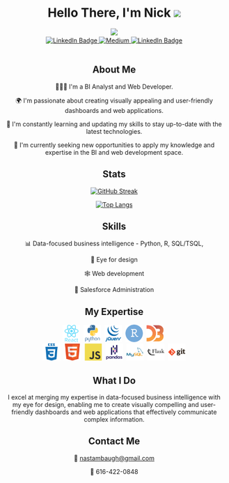 <div id="header" align="center">
  
# Hello There, I'm Nick <img src="https://media.giphy.com/media/v1.Y2lkPTc5MGI3NjExMzZlOGYyNDBkN2JmYjM3NDdjNzk1NjdkMTA4NzM1ZDJkNTUwMGVlZCZjdD1z/hvRJCLFzcasrR4ia7z/giphy.gif" width="65"/>

  <img src="https://media.giphy.com/media/xBTSwCTFkgfcdTjHMz/giphy.gif" width="100"/>
  
<div id="badges">
   <a href="https://www.linkedin.com/in/nick-stambaugh-694241139/L">
   <img src="https://img.shields.io/badge/LinkedIn-blue?style=for-the-badge&logo=linkedin&logoColor=white" alt="LinkedIn Badge"/>
  </a>
  <a href="https://medium.com/@nick-stambaugh">
    <img src="https://img.shields.io/badge/Medium-white?style=for-the-badge&logo=medium&logoColor=black" alt="Medium"/>
  </a>
  <a href="https://public.tableau.com/app/profile/nick4514">
    <img src="https://img.shields.io/badge/tableau-grey?style=for-the-badge&logo=tableau&logoColor=skyblue" alt="LinkedIn Badge"/>
  </a>
  <br>
  <a>
  <img src="https://komarev.com/ghpvc/?username=NicholasStambaugh&style=flat-square&color=blue" alt=""/>
  </a>
  
## About Me
👨🏻‍💻 I'm a BI Analyst and Web Developer.

🌍 I'm passionate about creating visually appealing and user-friendly dashboards and web applications.

🌱 I'm constantly learning and updating my skills to stay up-to-date with the latest technologies.

💼 I'm currently seeking new opportunities to apply my knowledge and expertise in the BI and web development space.

## Stats
[![GitHub Streak](https://streak-stats.demolab.com?user=NicholasStambaugh&theme=transparent&fire=EB5454)](https://git.io/streak-stats)

[![Top Langs](https://github-readme-stats.vercel.app/api/top-langs/?username=NicholasStambaugh&layout=compact&theme=vision-friendly-dark)](https://github.com/anuraghazra/github-readme-stats)

## Skills
📊 Data-focused business intelligence - Python, R, SQL/TSQL, 

🎨 Eye for design

🕸 Web development

🧑 Salesforce Administration

## My Expertise
<div>
  <img src="https://github.com/devicons/devicon/blob/master/icons/react/react-original-wordmark.svg" title="React" alt="React" width="40" height="40"/>&nbsp;
  <img src="https://github.com/devicons/devicon/blob/master/icons/python/python-original-wordmark.svg" title="Python" alt="Py" width="40" height="40"/>&nbsp;
   <img src="https://github.com/devicons/devicon/blob/master/icons/jquery/jquery-plain-wordmark.svg" title="JQuery" alt="JQuery" width="40" height="40"/>&nbsp;
  <img src="https://github.com/devicons/devicon/blob/master/icons/rstudio/rstudio-original.svg" title="R" alt="R" width="40" height="40"/>&nbsp;
  <img src="https://github.com/devicons/devicon/blob/master/icons/d3js/d3js-original.svg"  title="D3" alt="D3" width="40" height="40"/>&nbsp;
  <div>
  <img src="https://github.com/devicons/devicon/blob/master/icons/css3/css3-plain-wordmark.svg"  title="CSS3" alt="CSS" width="40" height="40"/>&nbsp;
  <img src="https://github.com/devicons/devicon/blob/master/icons/html5/html5-original.svg" title="HTML5" alt="HTML" width="40" height="40"/>&nbsp;
  <img src="https://github.com/devicons/devicon/blob/master/icons/javascript/javascript-original.svg" title="JavaScript" alt="JavaScript" width="40" height="40"/>&nbsp;
  <img src="https://github.com/devicons/devicon/blob/master/icons/pandas/pandas-original-wordmark.svg" title="Pandas" alt="Py" width="40" height="40"/>&nbsp;
  <img src="https://github.com/devicons/devicon/blob/master/icons/mysql/mysql-original-wordmark.svg" title="MySQL"  alt="MySQL" width="40" height="40"/>&nbsp;
  <img src="https://github.com/devicons/devicon/blob/master/icons/flask/flask-original-wordmark.svg" title="Flask" alt="Flask" width="40" height="40"/>&nbsp;
  <img src="https://github.com/devicons/devicon/blob/master/icons/git/git-original-wordmark.svg" title="Git" **alt="Git" width="40" height="40"/>
</div>
  </div>

  
## What I Do
I excel at merging my expertise in data-focused business intelligence with my eye for design, enabling me to create visually compelling and user-friendly dashboards and web applications that effectively communicate complex information.

## Contact Me
📧 nastambaugh@gmail.com

📱 616-422-0848
